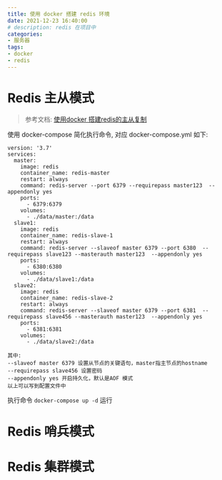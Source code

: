 ```yaml
---
title: 使用 docker 搭建 redis 环境
date: 2021-12-23 16:40:00
# description: redis 在项目中
categories:
- 服务器
tags:
- docker
- redis
---
```


# Redis 主从模式

> 参考文档: [使用docker 搭建redis的主从复制](https://cloud.tencent.com/developer/article/1693904)

使用 docker-compose 简化执行命令, 对应 docker-compose.yml 如下:

```
version: '3.7'
services:
  master:
    image: redis
    container_name: redis-master
    restart: always
    command: redis-server --port 6379 --requirepass master123  --appendonly yes
    ports:
      - 6379:6379
    volumes:
      - ./data/master:/data
  slave1:
    image: redis
    container_name: redis-slave-1
    restart: always
    command: redis-server --slaveof master 6379 --port 6380  --requirepass slave123 --masterauth master123  --appendonly yes
    ports:
      - 6380:6380
    volumes:
      - ./data/slave1:/data
  slave2:
    image: redis
    container_name: redis-slave-2
    restart: always
    command: redis-server --slaveof master 6379 --port 6381  --requirepass slave456 --masterauth master123  --appendonly yes
    ports:
      - 6381:6381
    volumes:
      - ./data/slave2:/data
```

```
其中:
--slaveof master 6379 设置从节点的关键语句，master指主节点的hostname
--requirepass slave456 设置密码
--appendonly yes 开启持久化，默认是AOF 模式
以上可以写到配置文件中
```

执行命令 `docker-compose up -d` 运行

# Redis 哨兵模式

# Redis 集群模式